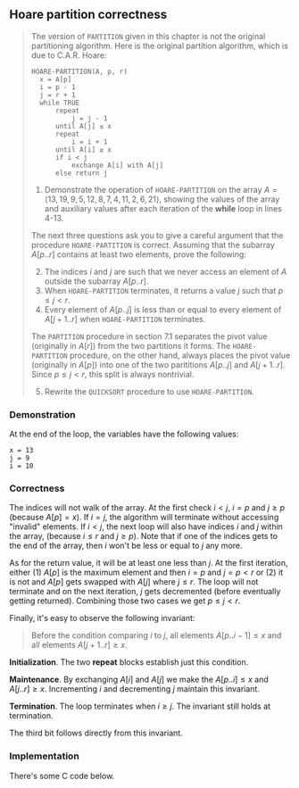 ## Hoare partition correctness

> The version of `PARTITION` given in this chapter is not the original
> partitioning algorithm. Here is the original partition algorithm, which is
> due to C.A.R. Hoare:
>
>     HOARE-PARTITION(A, p, r)
>       x = A[p]
>       i = p - 1
>       j = r + 1
>       while TRUE
>           repeat
>               j = j - 1
>           until A[j] ≤ x
>           repeat
>               i = i + 1
>           until A[i] ≥ x
>           if i < j
>               exchange A[i] with A[j]
>           else return j
>
> 1. Demonstrate the operation of `HOARE-PARTITION` on the array $A = \langle
>    13, 19, 9, 5, 12, 8, 7, 4, 11, 2, 6, 21 \rangle$, showing the values of
>    the array and auxiliary values after each iteration of the **while** loop
>    in lines 4-13.
>
> The next three questions ask you to give a careful argument that the
> procedure `HOARE-PARTITION` is correct. Assuming that the subarray $A[p..r]$
> contains at least two elements, prove the following:
>
> 2. The indices $i$ and $j$ are such that we never access an element of $A$
>    outside the subarray $A[p..r]$.
> 3. When `HOARE-PARTITION` terminates, it returns a value $j$ such that $p \le
>    j < r$.
> 4. Every element of $A[p..j]$ is less than or equal to every element of
>    $A[j + 1..r]$ when `HOARE-PARTITION` terminates.
>
> The `PARTITION` procedure in section 7.1 separates the pivot value
> (originally in $A[r]$) from the two partitions it forms. The
> `HOARE-PARTITION` procedure, on the other hand, always places the pivot value
> (originally in $A[p]$) into one of the two parititions $A[p..j]$ and
> $A[j + 1..r]$. Since $p \le j < r$, this split is always nontrivial.
>
> 5. Rewrite the `QUICKSORT` procedure to use `HOARE-PARTITION`.

### Demonstration

At the end of the loop, the variables have the following values:

    x = 13
    j = 9
    i = 10

### Correctness

The indices will not walk of the array. At the first check $i < j$, $i = p$ and
$j \ge p$ (because $A[p] = x$). If $i = j$, the algorithm will terminate
without accessing "invalid" elements. If $i < j$, the next loop will also have
indices $i$ and $j$ within the array, (because $i \le r$ and $j \ge p$). Note
that if one of the indices gets to the end of the array, then $i$ won't be less
or equal to $j$ any more.

As for the return value, it will be at least one less than $j$. At the first
iteration, either (1) $A[p]$ is the maximum element and then $i = p$ and $j = p
< r$ or (2) it is not and $A[p]$ gets swapped with $A[j]$ where $j \le r$. The
loop will not terminate and on the next iteration, $j$ gets decremented (before
eventually getting returned). Combining those two cases we get $p \le j < r$.

Finally, it's easy to observe the following invariant:

> Before the condition comparing $i$ to $j$, all elements $A[p..i-1] \le x$ and
> all elements $A[j+1..r] \ge x$.

**Initialization**. The two **repeat** blocks establish just this condition.

**Maintenance**. By exchanging $A[i]$ and $A[j]$ we make the $A[p..i] \le x$
and $A[j..r] \ge x$. Incrementing $i$ and decrementing $j$ maintain this
invariant.

**Termination**. The loop terminates when $i \ge j$. The invariant still holds
at termination.

The third bit follows directly from this invariant.

### Implementation

There's some C code below.
